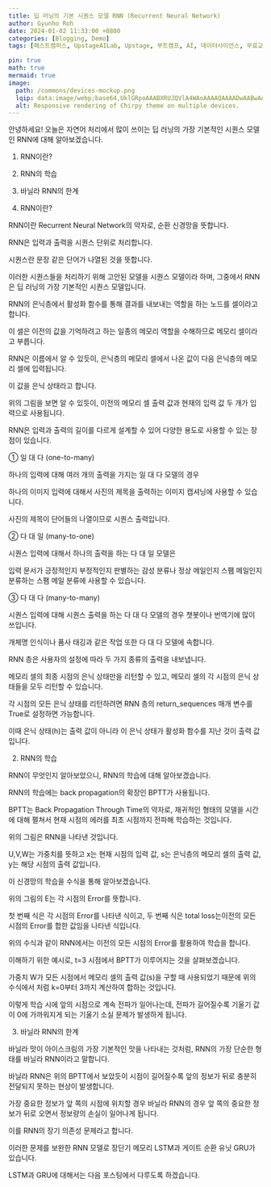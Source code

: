 ```yaml
---
title: 딥 러닝의 기본 시퀀스 모델 RNN (Recurrent Neural Network)
author: Gyunho Roh
date: 2024-01-02 11:33:00 +0800
categories: [Blogging, Demo]
tags: [패스트캠퍼스, UpstageAILab, Upstage, 부트캠프, AI, 데이터사이언스, 무료교육, 국비지원]

pin: true
math: true
mermaid: true
image:
  path: /commons/devices-mockup.png
  lqip: data:image/webp;base64,UklGRpoAAABXRUJQVlA4WAoAAAAQAAAADwAABwAAQUxQSDIAAAARL0AmbZurmr57yyIiqE8oiG0bejIYEQTgqiDA9vqnsUSI6H+oAERp2HZ65qP/VIAWAFZQOCBCAAAA8AEAnQEqEAAIAAVAfCWkAALp8sF8rgRgAP7o9FDvMCkMde9PK7euH5M1m6VWoDXf2FkP3BqV0ZYbO6NA/VFIAAAA
  alt: Responsive rendering of Chirpy theme on multiple devices.
---
```


안녕하세요! 오늘은 자연어 처리에서 많이 쓰이는 딥 러닝의 가장 기본적인 시퀀스 모델인 RNN에 대해 알아보겠습니다.

 

 

1. RNN이란?

2. RNN의 학습

3. 바닐라 RNN의 한계

 

1. RNN이란?
 

RNN이란 Recurrent Neural Network의 약자로, 순환 신경망을 뜻합니다.

 

RNN은 입력과 출력을 시퀀스 단위로 처리합니다. 

 

시퀀스란 문장 같은 단어가 나열된 것을 뜻합니다.

 

이러한 시퀀스들을 처리하기 위해 고안된 모델을 시퀀스 모델이라 하며, 그중에서 RNN은 딥 러닝의 가장 기본적인 시퀀스 모델입니다.

 

RNN의 은닉층에서 활성화 함수를 통해 결과를 내보내는 역할을 하는 노드를 셀이라고 합니다.

 

이 셀은 이전의 값을 기억하려고 하는 일종의 메모리 역할을 수해하므로 메모리 셀이라고 부릅니다.

 

RNN은 이름에서 알 수 있듯이, 은닉층의 메모리 셀에서 나온 값이 다음 은닉층의 메모리 셀에 입력됩니다.

 

이 값을 은닉 상태라고 합니다.

 

 

 


 

 

위의 그림을 보면 알 수 있듯이, 이전의 메모리 셀 출력 값과 현재의 입력 값 두 개가 입력으로 사용됩니다.

 

RNN은 입력과 출력의 길이를 다르게 설계할 수 있어 다양한 용도로 사용할 수 있는 장점이 있습니다.

 

 

 

① 일 대 다 (one-to-many)

 

하나의 입력에 대해 여러 개의 출력을 가지는 일 대 다 모델의 경우

 

하나의 이미지 입력에 대해서 사진의 제목을 출력하는 이미지 캡셔닝에 사용할 수 있습니다.

 

사진의 제목이 단어들의 나열이므로 시퀀스 출력입니다.

 

 


 

 

 

② 다 대 일 (many-to-one)

 

시퀀스 입력에 대해서 하나의 출력을 하는 다 대 일 모델은

 

입력 문서가 긍정적인지 부정적인지 판별하는 감성 분류나 정상 메일인지 스팸 메일인지 분류하는 스팸 메일 분류에 사용할 수 있습니다.

 

 


 

 

 

③ 다 대 다 (many-to-many)

 

시퀀스 입력에 대해 시퀀스 출력을 하는 다 대 다 모델의 경우 챗봇이나 번역기에 많이 쓰입니다.

 

개체명 인식이나 품사 태깅과 같은 작업 또한 다 대 다 모델에 속합니다.

 

 


 

 

 

RNN 층은 사용자의 설정에 따라 두 가지 종류의 출력을 내보냅니다.

 

메모리 셀의 최종 시점의 은닉 상태만을 리턴할 수 있고, 메모리 셀의 각 시점의 은닉 상태들을 모두 리턴할 수 있습니다.

 

각 시점의 모든 은닉 상태를 리턴하려면 RNN 층의 return_sequences 매개 변수를 True로 설정하면 가능합니다.

 

이때 은닉 상태(h)는 출력 값이 아니라 이 은닉 상태가 활성화 함수를 지난 것이 출력 값입니다.

 

 


 

 

2. RNN의 학습
 

RNN이 무엇인지 알아보았으니, RNN의 학습에 대해 알아보겠습니다.

 

RNN의 학습에는 back propagation의 확장인 BPTT가 사용됩니다.

 

BPTT는 Back Propagation Through Time의 약자로, 재귀적인 형태의 모델을 시간에 대해 펼쳐서 현재 시점의 에러를 최초 시점까지 전파해 학습하는 것입니다.

 



 

 

위의 그림은 RNN을 나타낸 것입니다.

 

U,V,W는 가중치를 뜻하고 x는 현재 시점의 입력 값, s는 은닉층의 메모리 셀의 출력 값, y는 해당 시점의 출력 값입니다.

 

이 신경망의 학습을 수식을 통해 알아보겠습니다.

 

 



 

 

위의 그림의 E는 각 시점의 Error를 뜻합니다.

 

첫 번째 식은 각 시점의 Error를 나타낸 식이고, 두 번째 식은 total loss는이전의 모든 시점의 Error를 합한 값임을 나타낸 식입니다.

 

위의 수식과 같이 RNN에서는 이전의 모든 시점의 Error를 활용하여 학습을 합니다.

 

이해하기 위한 예시로, t=3 시점에서 BPTT가 이루어지는 것을 살펴보겠습니다.

 

 



 

 

가중치 W가 모든 시점에서 메모리 셀의 출력 값(s)을 구할 때 사용되었기 때문에 위의 수식에서 처럼 k=0부터 3까지 계산하여 합하는 것입니다.

 

이렇게 학습 시에 앞의 시점으로 계속 전파가 일어나는데, 전파가 길어질수록 기울기 값이 0에 가까워지게 되는 기울기 소실 문제가 발생하게 됩니다.

 

 
3. 바닐라 RNN의 한계
 

바닐라 맛이 아이스크림의 가장 기본적인 맛을 나타내는 것처럼, RNN의 가장 단순한 형태를 바닐라 RNN이라고 말합니다.

 

바닐라 RNN은 위의 BPTT에서 보았듯이 시점이 길어질수록 앞의 정보가 뒤로 충분히 전달되지 못하는 현상이 발생합니다. 

 

가장 중요한 정보가 앞 쪽의 시점에 위치할 경우 바닐라 RNN의 경우 앞 쪽의 중요한 정보가 뒤로 오면서 정보량의 손실이 일어나게 됩니다.

 

이를 RNN의 장기 의존성 문제라고 합니다.

 

이러한 문제를 보완한 RNN 모델로 장단기 메모리 LSTM과 게이트 순환 유닛 GRU가 있습니다.

 

LSTM과 GRU에 대해서는 다음 포스팅에서 다루도록 하겠습니다.

[^footnote]: The footnote source
[^fn-nth-2]: The 2nd footnote source
